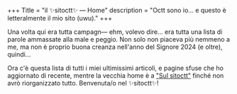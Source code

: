 +++
Title = "il ✨sitoctt✨ — Home"
description = "Octt sono io... e questo è letteralmente il mio sito (uwu)."
+++

Una volta qui era tutta campagn— ehm, volevo dire... era tutta una lista di parole ammassate alla male e peggio. Non solo non piaceva più nemmeno a me, ma non è proprio buona creanza nell'anno del Signore 2024 (e oltre), quindi...

Ora c'è questa lista di tutti i miei ultimissimi articoli, e pagine sfuse che ho aggiornato di recente, mentre la vecchia home è a ["Sul sitoctt"](/miscellanea/Sul-sitoctt/) finché non avrò riorganizzato tutto. Benvenut<!--
--><span class="BlinkA">a</span><!--
--><span class="NoDisplay">/</span><!--
--><span class="BlinkO">o</span> nel ✨sitoctt✨!
